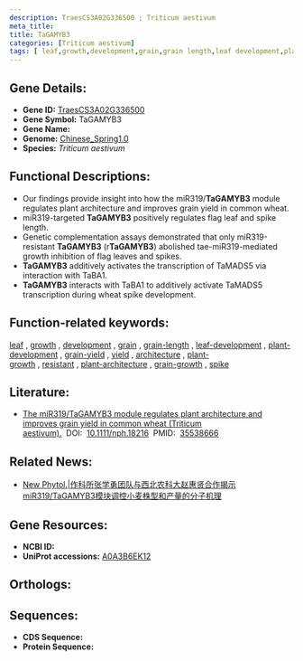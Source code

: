 ```yaml
---
description: TraesCS3A02G336500 ; Triticum aestivum
meta_title:
title: TaGAMYB3
categories: [Triticum aestivum]
tags: [ leaf,growth,development,grain,grain length,leaf development,plant development,grain yield,yield,architecture,plant growth,resistant,plant architecture,grain growth,spike ]
---
```


## Gene Details:
- **Gene ID:**	[TraesCS3A02G336500](https://ensembl.gramene.org/Triticum_aestivum/Gene/Summary?g=TraesCS3A02G336500)
- **Gene Symbol:** TaGAMYB3
- **Gene Name:** 
- **Genome:** [Chinese_Spring1.0](https://ensembl.gramene.org/Triticum_aestivum/Info/Index)
- **Species:** *Triticum aestivum*

## Functional Descriptions:
   - Our findings provide insight into how the miR319/**TaGAMYB3** module regulates plant architecture and improves grain yield in common wheat.
   - miR319-targeted **TaGAMYB3** positively regulates flag leaf and spike length.
   - Genetic complementation assays demonstrated that only miR319-resistant **TaGAMYB3** (r**TaGAMYB3**) abolished tae-miR319-mediated growth inhibition of flag leaves and spikes.
   - **TaGAMYB3** additively activates the transcription of TaMADS5 via interaction with TaBA1.
   - **TaGAMYB3** interacts with TaBA1 to additively activate TaMADS5 transcription during wheat spike development.

## Function-related keywords:
[leaf](/tags/leaf/)&nbsp;,&nbsp;[growth](/tags/growth/)&nbsp;,&nbsp;[development](/tags/development/)&nbsp;,&nbsp;[grain](/tags/grain/)&nbsp;,&nbsp;[grain-length](/tags/grain-length/)&nbsp;,&nbsp;[leaf-development](/tags/leaf-development/)&nbsp;,&nbsp;[plant-development](/tags/plant-development/)&nbsp;,&nbsp;[grain-yield](/tags/grain-yield/)&nbsp;,&nbsp;[yield](/tags/yield/)&nbsp;,&nbsp;[architecture](/tags/architecture/)&nbsp;,&nbsp;[plant-growth](/tags/plant-growth/)&nbsp;,&nbsp;[resistant](/tags/resistant/)&nbsp;,&nbsp;[plant-architecture](/tags/plant-architecture/)&nbsp;,&nbsp;[grain-growth](/tags/grain-growth/)&nbsp;,&nbsp;[spike](/tags/spike/)

## Literature:
   - [The miR319/TaGAMYB3 module regulates plant architecture and improves grain yield in common wheat (Triticum aestivum).]( https://nph.onlinelibrary.wiley.com/doi/10.1111/nph.18216)&nbsp;&nbsp;DOI:&nbsp;&nbsp;[10.1111/nph.18216](https://nph.onlinelibrary.wiley.com/doi/10.1111/nph.18216)&nbsp;&nbsp;PMID:&nbsp;&nbsp;[35538666](https://pubmed.ncbi.nlm.nih.gov/35538666/)

## Related News:
   - [New Phytol.|作科所张学勇团队与西北农科大赵惠贤合作揭示miR319/TaGAMYB3模块调控小麦株型和产量的分子机理](https://mp.weixin.qq.com/s?__biz=Mzg3MDEwNDEyMg==&mid=2247529386&idx=7&sn=1830a09c81f1a894c5bd3e95674ab079&chksm=ce90defff9e757e96022050e96d06d1fcf527406150d94c44e16a5b7e05556c6d0a335b7322d&scene=27#wechat_redirect)

## Gene Resources:
- **NCBI ID:**  [](https://www.ncbi.nlm.nih.gov/gene/?term=)
- **UniProt accessions:** [A0A3B6EK12](https://www.uniprot.org/uniprotkb/A0A3B6EK12/entry)

## Orthologs:

## Sequences:
- **CDS Sequence:**
- **Protein Sequence:**
